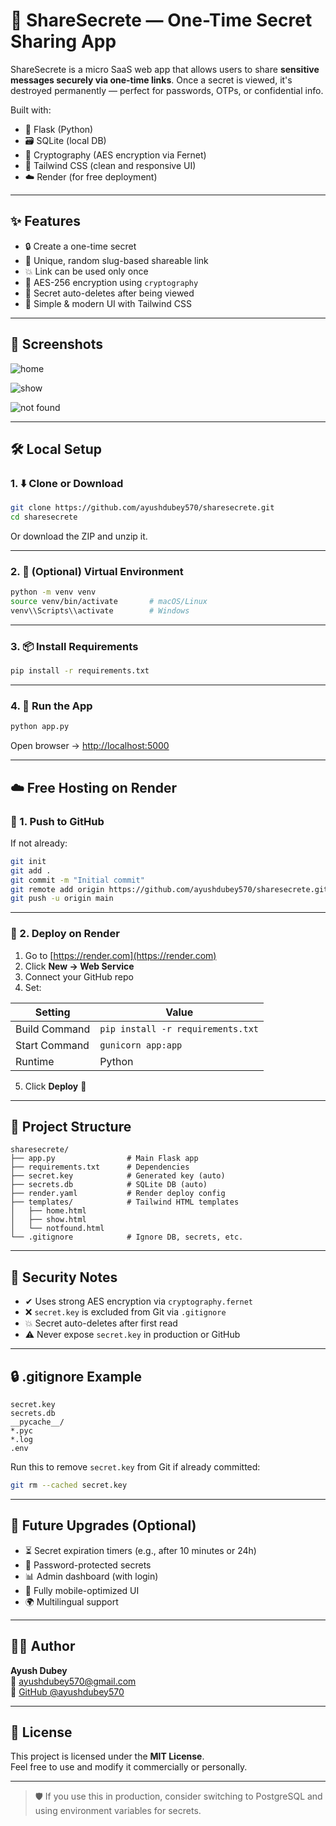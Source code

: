 # 🔐 ShareSecrete — One-Time Secret Sharing App

ShareSecrete is a micro SaaS web app that allows users to share **sensitive messages securely via one-time links**. Once a secret is viewed, it's destroyed permanently — perfect for passwords, OTPs, or confidential info.

Built with:
- 🐍 Flask (Python)
- 🗃️ SQLite (local DB)
- 🔐 Cryptography (AES encryption via Fernet)
- 🎨 Tailwind CSS (clean and responsive UI)
- ☁️ Render (for free deployment)

---

## ✨ Features

- 🔒 Create a one-time secret
- 🔗 Unique, random slug-based shareable link
- 💥 Link can be used only once
- 🔐 AES-256 encryption using `cryptography`
- 🧹 Secret auto-deletes after being viewed
- 🌈 Simple & modern UI with Tailwind CSS

---

## 📸 Screenshots


![home](https://github.com/user-attachments/assets/d8f88a51-7882-4515-baca-78dbe5a81682) 

![show](https://github.com/user-attachments/assets/82b2f889-0fce-47cb-abfe-1d697d473f5c) 

![not found](https://github.com/user-attachments/assets/8b941a66-b5fb-4ac3-bcb0-3bd4039f89dc) 

---

## 🛠 Local Setup

### 1. ⬇️ Clone or Download

```bash
git clone https://github.com/ayushdubey570/sharesecrete.git
cd sharesecrete
```

Or download the ZIP and unzip it.

---

### 2. 🐍 (Optional) Virtual Environment

```bash
python -m venv venv
source venv/bin/activate       # macOS/Linux
venv\\Scripts\\activate        # Windows
```

---

### 3. 📦 Install Requirements

```bash
pip install -r requirements.txt
```

---

### 4. 🚀 Run the App

```bash
python app.py
```

Open browser → [http://localhost:5000](http://localhost:5000)

---

## ☁️ Free Hosting on Render

### 🔧 1. Push to GitHub

If not already:

```bash
git init
git add .
git commit -m "Initial commit"
git remote add origin https://github.com/ayushdubey570/sharesecrete.git
git push -u origin main
```

---

### 🔧 2. Deploy on Render

1. Go to [https://render.com](https://render.com)
2. Click **New → Web Service**
3. Connect your GitHub repo
4. Set:

| Setting          | Value                          |
|------------------|--------------------------------|
| Build Command    | `pip install -r requirements.txt` |
| Start Command    | `gunicorn app:app`             |
| Runtime          | Python                         |

5. Click **Deploy** 🎉

---

## 📁 Project Structure

```
sharesecrete/
├── app.py                # Main Flask app
├── requirements.txt      # Dependencies
├── secret.key            # Generated key (auto)
├── secrets.db            # SQLite DB (auto)
├── render.yaml           # Render deploy config
├── templates/            # Tailwind HTML templates
│   ├── home.html
│   ├── show.html
│   └── notfound.html
└── .gitignore            # Ignore DB, secrets, etc.
```

---

## 🧾 Security Notes

- ✔ Uses strong AES encryption via `cryptography.fernet`
- ❌ `secret.key` is excluded from Git via `.gitignore`
- 💥 Secret auto-deletes after first read
- ⚠ Never expose `secret.key` in production or GitHub

---

## 🔒 .gitignore Example

```gitignore
secret.key
secrets.db
__pycache__/
*.pyc
*.log
.env
```

Run this to remove `secret.key` from Git if already committed:

```bash
git rm --cached secret.key
```

---

## 🧠 Future Upgrades (Optional)

- ⏳ Secret expiration timers (e.g., after 10 minutes or 24h)
- 🔐 Password-protected secrets
- 📊 Admin dashboard (with login)
- 📱 Fully mobile-optimized UI
- 🌍 Multilingual support

---

## 👨‍💻 Author

**Ayush Dubey**  
📧 ayushdubey570@gmail.com  
🔗 [GitHub @ayushdubey570](https://github.com/ayushdubey570)

---

## 📜 License

This project is licensed under the **MIT License**.  
Feel free to use and modify it commercially or personally.

---

> 🛡 If you use this in production, consider switching to PostgreSQL and using environment variables for secrets.

